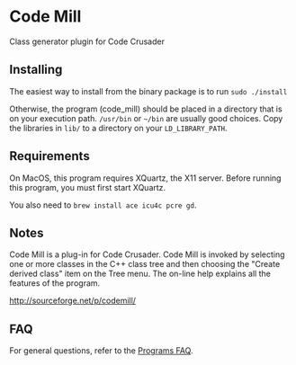 # Code Mill

Class generator plugin for Code Crusader

## Installing

The easiest way to install from the binary package is to run `sudo ./install`

Otherwise, the program (code_mill) should be placed in a directory that is on your execution path.  `/usr/bin` or `~/bin` are usually good choices.  Copy the libraries in `lib/` to a directory on your `LD_LIBRARY_PATH`.


## Requirements

On MacOS, this program requires XQuartz, the X11 server.  Before running this program, you must first start XQuartz.

You also need to `brew install ace icu4c pcre gd`.


## Notes

Code Mill is a plug-in for Code Crusader.  Code Mill is invoked by selecting one or more classes in the C++ class tree and then choosing the "Create derived class" item on the Tree menu.  The on-line help explains all the features of the program.

http://sourceforge.net/p/codemill/


## FAQ

For general questions, refer to the [Programs FAQ](https://github.com/jafl/jx_application_framework/blob/master/APPS.md).

